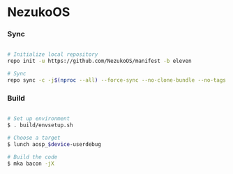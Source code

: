 # NezukoOS #

### Sync ###

```bash

# Initialize local repository
repo init -u https://github.com/NezukoOS/manifest -b eleven

# Sync
repo sync -c -j$(nproc --all) --force-sync --no-clone-bundle --no-tags
```

### Build ###

```bash

# Set up environment
$ . build/envsetup.sh

# Choose a target
$ lunch aosp_$device-userdebug

# Build the code
$ mka bacon -jX
```
